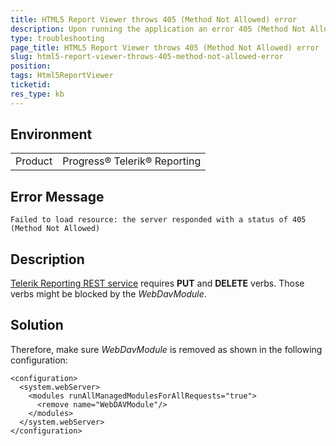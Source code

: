 ```yaml
---
title: HTML5 Report Viewer throws 405 (Method Not Allowed) error
description: Upon running the application an error 405 (Method Not Allowed) is thrown
type: troubleshooting
page_title: HTML5 Report Viewer throws 405 (Method Not Allowed) error
slug: html5-report-viewer-throws-405-method-not-allowed-error
position: 
tags: Html5ReportViewer
ticketid: 
res_type: kb
---
```


## Environment
<table>
	<tr>
		<td>Product</td>
		<td>Progress® Telerik® Reporting </td>
	</tr>
</table>

## Error Message
```
Failed to load resource: the server responded with a status of 405 (Method Not Allowed)
```

## Description
[Telerik Reporting REST service](../telerik-reporting-rest-conception) requires **PUT** and **DELETE** verbs. Those verbs might be blocked by the *WebDavModule*.

## Solution
Therefore, make sure *WebDavModule* is removed as shown in the following configuration:
```
<configuration>
  <system.webServer>
    <modules runAllManagedModulesForAllRequests="true">
      <remove name="WebDAVModule"/>
    </modules>
  </system.webServer>
</configuration>
```
